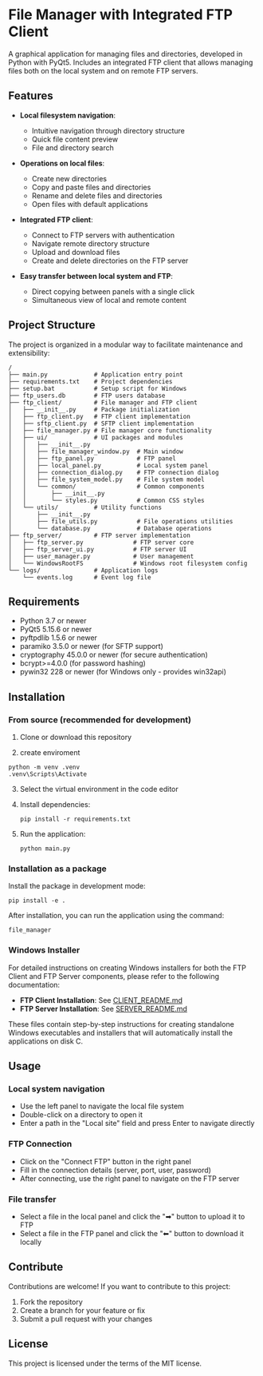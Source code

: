 # File Manager with Integrated FTP Client

A graphical application for managing files and directories, developed in Python with PyQt5. Includes an integrated FTP client that allows managing files both on the local system and on remote FTP servers.

## Features

- **Local filesystem navigation**:
  - Intuitive navigation through directory structure
  - Quick file content preview
  - File and directory search

- **Operations on local files**:
  - Create new directories
  - Copy and paste files and directories
  - Rename and delete files and directories
  - Open files with default applications

- **Integrated FTP client**:
  - Connect to FTP servers with authentication
  - Navigate remote directory structure
  - Upload and download files
  - Create and delete directories on the FTP server

- **Easy transfer between local system and FTP**:
  - Direct copying between panels with a single click
  - Simultaneous view of local and remote content

## Project Structure

The project is organized in a modular way to facilitate maintenance and extensibility:

```
/
├── main.py             # Application entry point
├── requirements.txt    # Project dependencies
├── setup.bat           # Setup script for Windows
├── ftp_users.db        # FTP users database
├── ftp_client/         # File manager and FTP client
│   ├── __init__.py     # Package initialization
│   ├── ftp_client.py   # FTP client implementation
│   ├── sftp_client.py  # SFTP client implementation
│   ├── file_manager.py # File manager core functionality
│   ├── ui/             # UI packages and modules
│   │   ├── __init__.py
│   │   ├── file_manager_window.py  # Main window
│   │   ├── ftp_panel.py            # FTP panel
│   │   ├── local_panel.py          # Local system panel
│   │   ├── connection_dialog.py    # FTP connection dialog
│   │   ├── file_system_model.py    # File system model
│   │   └── common/                 # Common components
│   │       ├── __init__.py
│   │       └── styles.py           # Common CSS styles
│   └── utils/          # Utility functions
│       ├── __init__.py
│       ├── file_utils.py           # File operations utilities
│       └── database.py             # Database operations
├── ftp_server/         # FTP server implementation
│   ├── ftp_server.py              # FTP server core
│   ├── ftp_server_ui.py           # FTP server UI
│   ├── user_manager.py            # User management
│   └── WindowsRootFS              # Windows root filesystem config
└── logs/               # Application logs
    └── events.log      # Event log file
```

## Requirements

- Python 3.7 or newer
- PyQt5 5.15.6 or newer
- pyftpdlib 1.5.6 or newer
- paramiko 3.5.0 or newer (for SFTP support)
- cryptography 45.0.0 or newer (for secure authentication)
- bcrypt>=4.0.0 (for password hashing)
- pywin32 228 or newer (for Windows only - provides win32api)

## Installation

### From source (recommended for development)

1. Clone or download this repository

2. create enviroment
``` 
python -m venv .venv
.venv\Scripts\Activate
```
3. Select the virtual environment in the code editor

4. Install dependencies:
    ```
   pip install -r requirements.txt
   ```
5. Run the application:
   ```
   python main.py
   ```

### Installation as a package

Install the package in development mode:
   ```
   pip install -e .
   ```

After installation, you can run the application using the command:
```
file_manager
```

### Windows Installer

For detailed instructions on creating Windows installers for both the FTP Client and FTP Server components, please refer to the following documentation:

- **FTP Client Installation**: See [CLIENT_README.md](CLIENT_README.md)
- **FTP Server Installation**: See [SERVER_README.md](SERVER_README.md)

These files contain step-by-step instructions for creating standalone Windows executables and installers that will automatically install the applications on disk C.

## Usage

### Local system navigation
- Use the left panel to navigate the local file system
- Double-click on a directory to open it
- Enter a path in the "Local site" field and press Enter to navigate directly

### FTP Connection
- Click on the "Connect FTP" button in the right panel
- Fill in the connection details (server, port, user, password)
- After connecting, use the right panel to navigate on the FTP server

### File transfer
- Select a file in the local panel and click the "➡" button to upload it to FTP
- Select a file in the FTP panel and click the "⬅" button to download it locally

## Contribute

Contributions are welcome! If you want to contribute to this project:

1. Fork the repository
2. Create a branch for your feature or fix
3. Submit a pull request with your changes

## License

This project is licensed under the terms of the MIT license. 